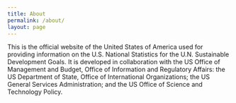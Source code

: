 ```yaml
---
title: About
permalink: /about/
layout: page
---
```


This is the official website of the United States of America used for providing information on the U.S. National Statistics for the U.N. Sustainable Development Goals. It is developed in collaboration with the US Office of Management and Budget, Office of Information and Regulatory Affairs: the US Department of State, Office of International Organizations; the US General Services Administration; and the US Office of Science and Technology Policy.
